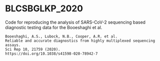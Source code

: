# BLCSBGLKP_2020
Code for reproducing the analysis of SARS-CoV-2 sequencing based diagnostic testing data for the Booeshaghi et al.

```
Booeshaghi, A.S., Lubock, N.B., Cooper, A.R. et al. 
Reliable and accurate diagnostics from highly multiplexed sequencing assays. 
Sci Rep 10, 21759 (2020). 
https://doi.org/10.1038/s41598-020-78942-7
```
